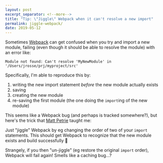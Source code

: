 ```yaml
---
layout: post
excerpt_separator: <!--more-->
title: "Tip: \"Jiggle\" Webpack when it can't resolve a new import"
permalink: jiggle-webpack/
date: 2019-05-12
---
```


Sometimes [Webpack](https://webpack.js.org/) can get confused when you try and import a new module, failing (even though it should be able to resolve the module) with an error like:
```
Module not found: Can't resolve 'MyNewModule' in '/Users/jrosse/prj/myproject/src'
```

Specifically, I'm able to reproduce this by:
1. writing the new import statement *before* the new module actually exists
2. saving
3. creating the new module
4. re-saving the first module (the one doing the `import`ing of the new module)

This seems like a Webpack bug (and perhaps is tracked somewhere?), but here's the trick that [Matt Petrie](https://github.com/mattpetrie) taught me:

Just "jiggle" Webpack by eg changing the order of two of your `import` statements. This should get Webpack to recognize that the new module exists and build successfully :tada:

Strangely, if you then "un-jiggle" (eg restore the original `import` order), Webpack will fail again! Smells like a caching bug...?
